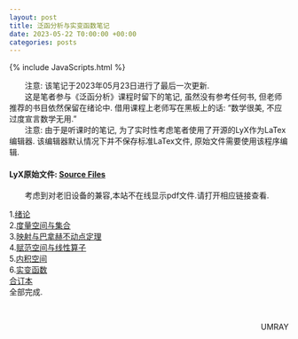 ```yaml
---
layout: post
title: 泛函分析与实变函数笔记
date: 2023-05-22 T0:00:00 +00:00
categories: posts
---
```


{% include JavaScripts.html %}

&emsp;&emsp;注意: 该笔记于2023年05月23日进行了最后一次更新.  
&emsp;&emsp;这是笔者参与《泛函分析》课程时留下的笔记, 虽然没有参考任何书, 但老师推荐的书目依然保留在绪论中. 借用课程上老师写在黑板上的话: “数学很美, 不应过度宣言数学无用.”  
&emsp;&emsp;注意: 由于是听课时的笔记, 为了实时性考虑笔者使用了开源的LyX作为LaTex编辑器. 该编辑器默认情况下并不保存标准LaTex文件, 原始文件需要使用该程序编辑.  

#### LyX原始文件: [Source Files](https://github.com/YukiNix/YukiNix.Page/releases/download/Functional_Analysis_Note/Functional_Analysis_Note.tar.xz) ####  

&emsp;&emsp;考虑到对老旧设备的兼容,本站不在线显示pdf文件.请打开相应链接查看.  

1.[绪论](/include/FANotes/1.绪论.pdf)  
2.[度量空间与集合](/include/FANotes/2.度量空间与集合.pdf)  
3.[映射与巴拿赫不动点定理](/include/FANotes/3.映射与巴拿赫不动点定理.pdf)  
4.[赋范空间与线性算子](/include/FANotes/4.赋范空间与线性算子.pdf)  
5.[内积空间](/include/FANotes/5.内积空间.pdf)  
6.[实变函数](/include/FANotes/6.实变函数.pdf)  
[合订本](/include/FANotes/泛函分析与实变函数.pdf)  
全部完成.  

&emsp;&emsp;
<p align="right">UMRAY</p>
